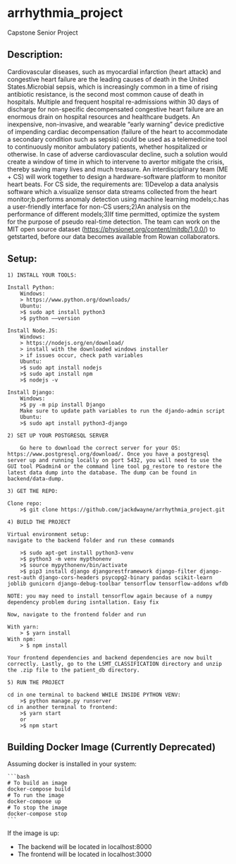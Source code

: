 # arrhythmia_project
 Capstone Senior Project

## Description:
Cardiovascular diseases, such as myocardial infarction (heart attack) and congestive heart failure are the leading causes of death in the United States.Microbial sepsis, which is increasingly common in a time of rising antibiotic resistance, is the second most common cause of death in hospitals. Multiple and frequent hospital re-admissions within 30 days of discharge for non-specific decompensated congestive heart failure are an enormous drain on hospital resources and healthcare budgets. An inexpensive, non-invasive, and wearable “early warning” device predictive of impending cardiac decompensation (failure of the heart to accommodate a secondary condition such as sepsis) could be used as a telemedicine tool to continuously monitor ambulatory patients, whether hospitalized or otherwise. In case of adverse cardiovascular decline, such a solution would create a window of time in which to intervene to avertor mitigate the crisis, thereby saving many lives and much treasure.
An interdisciplinary team (ME + CS) will work together to design a hardware-software platform to monitor heart beats.
For CS side, the requirements are: 1)Develop a data analysis software which a.visualize sensor data streams collected from the heart monitor;b.performs anomaly detection using machine learning models;c.has a user-friendly interface for non-CS users;2)An analysis on the performance of different models;3)If time permitted, optimize the system for the purpose of pseudo real-time detection.
The team can work on the MIT open source dataset (https://physionet.org/content/mitdb/1.0.0/) to getstarted, before our data becomes available from Rowan collaborators. 

## Setup:
    1) INSTALL YOUR TOOLS:

    Install Python:
        Windows:
        > https://www.python.org/downloads/
        Ubuntu:
        >$ sudo apt install python3
        >$ python ––version

    Install Node.JS:
        Windows:
        > https://nodejs.org/en/download/
        > install with the downloaded windows installer
        > if issues occur, check path variables
        Ubuntu:
        >$ sudo apt install nodejs
        >$ sudo apt install npm
        >$ nodejs -v

    Install Django:
        Windows:
        >$ py -m pip install Django
        Make sure to update path variables to run the djando-admin script
        Ubuntu:
        >$ sudo apt install python3-django

    2) SET UP YOUR POSTGRESQL SERVER

        Go here to download the correct server for your OS: https://www.postgresql.org/download/. Once you have a postgresql server up and running locally on port 5432, you will need to use the GUI tool PGadmin4 or the command line tool pg_restore to restore the latest data dump into the database. The dump can be found in backend/data-dump.

    3) GET THE REPO: 

    Clone repo:
        >$ git clone https://github.com/jackdwayne/arrhythmia_project.git

    4) BUILD THE PROJECT

    Virtual environment setup:
    navigate to the backend folder and run these commands

        >$ sudo apt-get install python3-venv
        >$ python3 -m venv mypthonenv
        >$ source mypythonenv/bin/activate
        >$ pip3 install django djangorestframework django-filter django-rest-auth django-cors-headers psycopg2-binary pandas scikit-learn joblib gunicorn django-debug-toolbar tensorflow tensorflow-addons wfdb

    NOTE: you may need to install tensorflow again because of a numpy dependency problem during isntallation. Easy fix

    Now, navigate to the frontend folder and run

    With yarn:
        > $ yarn install
    With npm:
        > $ npm install

    Your frontend dependencies and backend dependencies are now built correctly. Lastly, go to the LSMT_CLASSIFICATION directory and unzip the .zip file to the patient_db directory.

    5) RUN THE PROJECT

    cd in one terminal to backend WHILE INSIDE PYTHON VENV:
        >$ python manage.py runserver
    cd in another terminal to frontend:
        >$ yarn start
        or
        >$ npm start

## Building Docker Image (Currently Deprecated)

Assuming docker is installed in your system:  

    ```bash
    # To build an image
    docker-compose build
    # To run the image
    docker-compose up
    # To stop the image
    docker-compose stop
    ```

If the image is up:
* The backend will be located in localhost:8000
* The frontend will be located in localhost:3000
